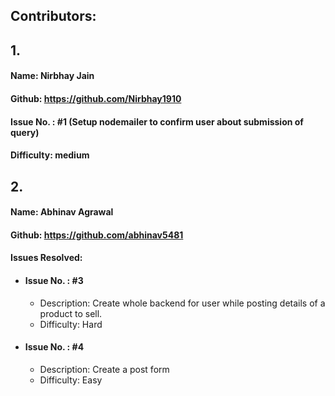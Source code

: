 ## Contributors:

## 1.

#### Name: Nirbhay Jain

#### Github: https://github.com/Nirbhay1910

#### Issue No. : #1 (Setup nodemailer to confirm user about submission of query)

#### Difficulty: medium

## 2.

#### Name: Abhinav Agrawal

#### Github: https://github.com/abhinav5481

#### Issues Resolved:
- #### Issue No. : #3 
    - Description: Create whole backend for user while posting details of a product to sell.
    - Difficulty: Hard
- #### Issue No. : #4
    - Description: Create a post form
    - Difficulty: Easy
